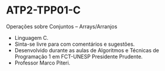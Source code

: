 # ATP2-TPP01-C
 Operações sobre Conjuntos – Arrays/Arranjos
 
* Linguagem C.
* Sinta-se livre para com comentários e sugestões.
* Desenvolvido durante as aulas de Algoritmos e Técnicas de Programação 1 em FCT-UNESP Presidente Prudente.
* Professor Marco Piteri.

